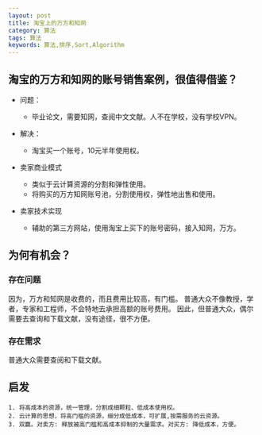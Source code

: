 ```yaml
---
layout: post
title: 淘宝上的万方和知网
category: 算法
tags: 算法
keywords: 算法,排序,Sort,Algorithm
---
```


## 淘宝的万方和知网的账号销售案例，很值得借鉴？

- 问题：
  - 毕业论文，需要知网，查阅中文文献。人不在学校，没有学校VPN。

- 解决：
  - 淘宝买一个账号，10元半年使用权。

- 卖家商业模式
  - 类似于云计算资源的分割和弹性使用。
  - 将购买的万方知网账号池，分割使用权，弹性地出售和使用。

- 卖家技术实现
  - 辅助的第三方网站，使用淘宝上买下的账号密码，接入知网，万方。



## 为何有机会？


### 存在问题

因为，万方和知网是收费的，而且费用比较高，有门槛。
普通大众不像教授，学者，专家和工程师，不会特地去承担高额的账号费用。
因此，但普通大众，偶尔需要去查询和下载文献，没有途径，很不方便。

### 存在需求

普通大众需要查阅和下载文献。

## 启发

```
1. 将高成本的资源，统一管理，分割成细颗粒、低成本使用权。
2. 云计算的思想，将高门槛的资源，细分成低成本，可扩展,按需服务的云资源。
3. 双赢。对卖方: 释放被高门槛和高成本抑制的大量需求。对买方: 降低成本，方便。
```
